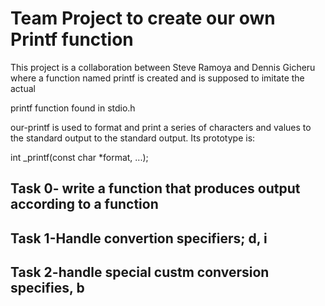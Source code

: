 # Team Project to create our own Printf function                                                                                                       

                                                                                                                                                       

This project is a collaboration between Steve Ramoya and Dennis Gicheru where a function named printf is created and is supposed to imitate the actual 

printf function found in stdio.h                                                                                                                       

                                                                                                                                                       

our-printf is used to format and print a series of characters and values to the standard output to the standard output. Its prototype is:              

 int _printf(const char *format, ...);                                                                                                                 

                                                                                                                                                       

## Task 0- write a function that produces output according to a function                                                                               

                                                                                                                                                       

## Task 1-Handle convertion specifiers; d, i                                                                                                           

                                                                                                                                                       

## Task 2-handle special custm conversion specifies, b
